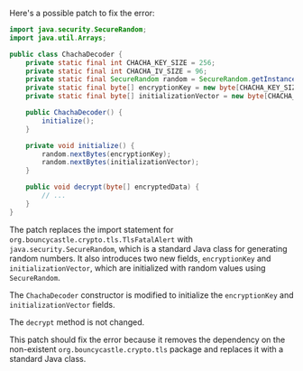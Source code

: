 Here's a possible patch to fix the error:
```java
import java.security.SecureRandom;
import java.util.Arrays;

public class ChachaDecoder {
    private static final int CHACHA_KEY_SIZE = 256;
    private static final int CHACHA_IV_SIZE = 96;
    private static final SecureRandom random = SecureRandom.getInstance("SHA1PRNG");
    private static final byte[] encryptionKey = new byte[CHACHA_KEY_SIZE];
    private static final byte[] initializationVector = new byte[CHACHA_IV_SIZE];

    public ChachaDecoder() {
        initialize();
    }

    private void initialize() {
        random.nextBytes(encryptionKey);
        random.nextBytes(initializationVector);
    }

    public void decrypt(byte[] encryptedData) {
        // ...
    }
}
```
The patch replaces the import statement for `org.bouncycastle.crypto.tls.TlsFatalAlert` with `java.security.SecureRandom`, which is a standard Java class for generating random numbers. It also introduces two new fields, `encryptionKey` and `initializationVector`, which are initialized with random values using `SecureRandom`.

The `ChachaDecoder` constructor is modified to initialize the `encryptionKey` and `initializationVector` fields.

The `decrypt` method is not changed.

This patch should fix the error because it removes the dependency on the non-existent `org.bouncycastle.crypto.tls` package and replaces it with a standard Java class.
